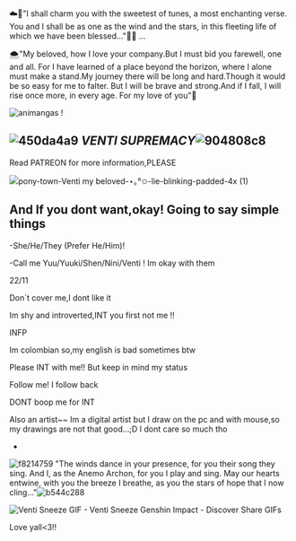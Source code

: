 ☁️🍃"I shall charm you with the sweetest of tunes, a most enchanting verse. You and I shall be as one as the wind and the stars, in this fleeting life of which we have been blessed..."💐💖
...

🌨️"My beloved, how I love your company.But I must bid you farewell, one and all. For I have learned of a place beyond the horizon, where I alone must make a stand.My journey there will be long and hard.Though it would be so easy for me to falter. But I will be brave and strong.And if I fall, I will rise once more, in every age. For my love of you"🥀





![animangas !](https://github.com/Ventis-spouse/Ventis-spouse/assets/154030415/5c410336-9664-4fc4-88b7-eda824e23a6d)






![450da4a9](https://github.com/Ventis-spouse/Ventis-spouse/assets/154030415/cdc140e3-c803-41ee-a27a-48296cfb1c92)
  ***VENTI SUPREMACY***![904808c8](https://github.com/Ventis-spouse/Ventis-spouse/assets/154030415/ea21c244-2623-4ff3-bfa4-2d1ebc9644e3)
  -

  
  Read PATREON for more information,PLEASE

  ![pony-town-_Venti my beloved_-⋆｡°✩-lie-blinking-padded-4x (1)](https://github.com/Ventis-spouse/Ventis-spouse/assets/154030415/c57b11a8-e6b7-4e11-bdd9-6a165c23fba1)


  And If you dont want,okay! Going to say simple things
  -
 -She/He/They (Prefer He/Him)! 
 
 -Call me Yuu/Yuuki/Shen/Nini/Venti ! Im okay with them
 
 22/11
 
Don´t cover me,I dont like it

Im shy and introverted,INT you first not me !!

INFP

 Im colombian so,my english is bad sometimes btw

 Please INT with me!! But keep in mind my status

 Follow me! I follow back
 
 DONT boop me for INT

 Also an artist~~ Im a digital artist but I draw on the pc and with mouse,so my drawings are not that good...;D I dont care so much tho
 


 -

![f8214759](https://github.com/Ventis-spouse/Ventis-spouse/assets/154030415/77a3251b-e74d-4e07-a213-f1a007ad17cb)
 "The winds dance in your presence, for you their song they sing.
And I, as the Anemo Archon, for you I play and sing.
May our hearts entwine, with you the breeze I breathe, as you the stars of hope that I now cling..."![b544c288](https://github.com/Ventis-spouse/Ventis-spouse/assets/154030415/b73c3d81-b8e4-453b-b3a6-2c874eea1289)




![Venti Sneeze GIF - Venti Sneeze Genshin Impact - Discover   Share GIFs](https://github.com/Ventis-spouse/Ventis-spouse/assets/154030415/f1076f2d-aa71-4fc3-a2e8-cff895a1519e)

Love yall<3!!



